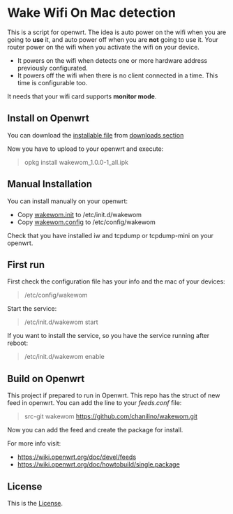 # Wake Wifi On Mac detection

This is a script for openwrt. The idea is auto power on the wifi when you are going to __use__ it, and auto power off when you are __not__ going to use it. Your router power on the wifi when you activate the wifi on your device.

- It powers on the wifi when detects one or more hardware address previously configurated. 
- It powers off the wifi when there is no client connected in a time. This time is configurable too.

It needs that your wifi card supports __monitor mode__.



## Install on Openwrt

You can  download the [installable file](https://github.com/chanilino/wakewom/releases/download/v1.0.0/wakewom_1.0.0-1_all.ipk)
from [downloads section](https://github.com/chanilino/wakewom/releases#download)

Now you have to upload to your openwrt and  execute:
> opkg install wakewom_1.0.0-1_all.ipk





## Manual Installation

You can install manually on your openwrt:

- Copy [wakewom.init](https://github.com/chanilino/wakewom/raw/master/net/wakewom/files/wakewom.init) to /etc/init.d/wakewom
- Copy [wakewom.config](https://github.com/chanilino/wakewom/raw/master/net/wakewom/files/wakewom.config) to /etc/config/wakewom

Check that you have installed iw and tcpdump or tcpdump-mini on your openwrt. 


## First run

First check the configuration file has your info and the mac of your devices:

> /etc/config/wakewom

Start the service:

> /etc/init.d/wakewom start

If you want to install the service, so you have the service running after reboot:

> /etc/init.d/wakewom enable

## Build on Openwrt

This project if prepared to run in Openwrt. This repo has the struct of new feed in openwrt. You can add the line to your _feeds.conf_ file:

> src-git wakewom https://github.com/chanilino/wakewom.git

Now you can add the feed and create the package for install.

For more info visit: 
- https://wiki.openwrt.org/doc/devel/feeds
- https://wiki.openwrt.org/doc/howtobuild/single.package


## License

This is the [License](https://raw.githubusercontent.com/chanilino/wakewom/master/LICENSE).



